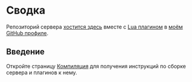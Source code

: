# Сводка

Репозиторий сервера [хостится здесь](https://github.com/igor725/cserver) вместе с [Lua плагином](https://github.com/igor725/cs-lua) в [моём GitHub профиле](https://github.com/igor725).

## Введение
Откройте страницу [Компиляция](./Compilation.md) для получения инструкций по сборке сервера и плагинов к нему.

